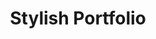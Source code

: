 ---
title:			"Stylish Portfolio"
slug:			stylish-portfolio
src:			/template-overviews/stylish-portfolio
categories:		template landing-pages one-page portfolios popular
description:	"A stylish, one page, Bootstrap portfolio theme featuring off canvas navigation and smooth page scrolling."
bump:			"A stylish Bootstrap portfolio theme."
img-src:		/img/templates/stylish-portfolio.jpg
img-desc:		"Free Bootstrap Portfolio Theme - Stylish Portfolio"
layout:			template-overview

meta-title: "Stylish Portfolio - One Page Bootstrap Portfolio Theme"
meta-description: "A free Bootstrap portfolio theme with off canvas navigation and smooth page scrolling. All Start Bootstrap templates are free to download and open source."

features:
  - Updated design featuring two custom button styles
  - Off canvas navigation with custom toggle button
  - 100% height header section with full page background image and vertically centered content
  - Smooth page scrolling using jQuery
  - Call to action sections
  - Services section with Font Awesome icons
  - Portfolio image grid
  - Google Maps integrated footer
  - Footer with social icons

long-description: "Stylish Portfolio is a one page Bootstrap portfolio theme with off canvas navigation and smooth scrolling through content sections."

alt-version:		"no"
user-version:		"no"

redirect_from:
  - /stylish-portfolio/
  - /stylish-portfolio.php/
  - /stylish-portfolio.html/
  - /templates/stylish-portfolio.html/
  - /templates/stylish-portfolio/
  - /templates/stylish-portfolio/l/
  - /stylish-projects/
  - /stylish-gallery/
  - /downloads/stylish-portfolio.zip/
---